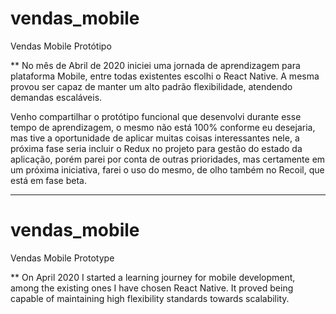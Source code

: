 # vendas_mobile
Vendas Mobile Protótipo

** 
No mês de Abril de 2020 iniciei uma jornada de aprendizagem para plataforma Mobile, entre todas existentes escolhi o React Native.
A mesma provou ser capaz de manter um alto padrão flexibilidade, atendendo demandas escaláveis.

Venho compartilhar o protótipo funcional que desenvolvi durante esse tempo de aprendizagem, o mesmo não está 100% conforme eu desejaria, mas tive
a oportunidade de aplicar muitas coisas interessantes nele, a próxima fase seria incluir o Redux no projeto para gestão do estado da aplicação, porém parei
por conta de outras prioridades, mas certamente em um próxima iniciativa, farei o uso do mesmo, de olho também no Recoil, que está em fase beta.

****************************************************************
# vendas_mobile
Vendas Mobile Prototype

**
On April 2020 I started a learning journey for mobile development, among the existing ones I have chosen React Native.
It proved being capable of maintaining high flexibility standards towards scalability.

